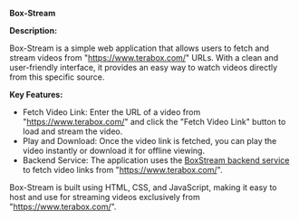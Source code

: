 **Box-Stream**

**Description:**

Box-Stream is a simple web application that allows users to fetch and stream videos from "https://www.terabox.com/" URLs. With a clean and user-friendly interface, it provides an easy way to watch videos directly from this specific source.

**Key Features:**

- Fetch Video Link: Enter the URL of a video from "https://www.terabox.com/" and click the "Fetch Video Link" button to load and stream the video.
- Play and Download: Once the video link is fetched, you can play the video instantly or download it for offline viewing.
- Backend Service: The application uses the [BoxStream backend service](https://boxstream.thejuniortest.workers.dev) to fetch video links from "https://www.terabox.com/".

Box-Stream is built using HTML, CSS, and JavaScript, making it easy to host and use for streaming videos exclusively from "https://www.terabox.com/".
